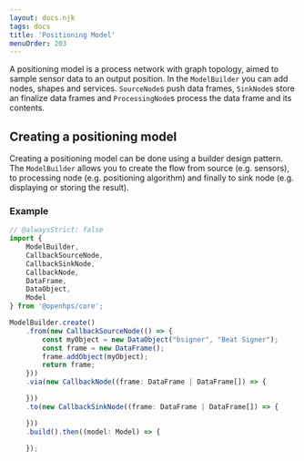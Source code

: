 ```yaml
---
layout: docs.njk
tags: docs
title: 'Positioning Model'
menuOrder: 203
---
```

A positioning model is a process network with graph topology, aimed to sample sensor data to an output position. In the ```ModelBuilder``` you can add nodes, shapes and services. ```SourceNode```s push data frames, ```SinkNode```s store an finalize data frames and ```ProcessingNode```s process the data frame and its contents.

## Creating a positioning model
Creating a positioning model can be done using a builder design pattern. The ```ModelBuilder``` allows you to create the flow from source (e.g. sensors), to processing node (e.g. positioning algorithm) and finally to sink node (e.g. displaying or storing the result).

### Example
```ts twoslash
// @alwaysStrict: false
import { 
    ModelBuilder,
    CallbackSourceNode,
    CallbackSinkNode,
    CallbackNode,
    DataFrame,
    DataObject,
    Model
} from '@openhps/core';

ModelBuilder.create()
    .from(new CallbackSourceNode(() => {
        const myObject = new DataObject("bsigner", "Beat Signer");
        const frame = new DataFrame();
        frame.addObject(myObject);
        return frame;
    }))
    .via(new CallbackNode((frame: DataFrame | DataFrame[]) => {

    }))
    .to(new CallbackSinkNode((frame: DataFrame | DataFrame[]) => {

    }))
    .build().then((model: Model) => {

    });
```